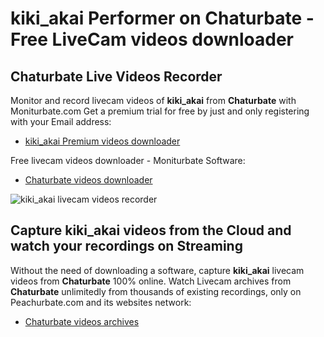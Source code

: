 # kiki_akai Performer on Chaturbate - Free LiveCam videos downloader

## Chaturbate Live Videos Recorder

Monitor and record livecam videos of **kiki_akai** from **Chaturbate** with Moniturbate.com
Get a premium trial for free by just and only registering with your Email address:
* [kiki_akai Premium videos downloader](https://moniturbate.com/request-demo-licence-key.html)

Free livecam videos downloader - Moniturbate Software:
* [Chaturbate videos downloader](https://moniturbate.com/moniturbate-download-software.html)

![kiki_akai livecam videos recorder](https://peachurnet.com/templates/moniturbate-software.png)


## Capture kiki_akai videos from the Cloud and watch your recordings on Streaming

Without the need of downloading a software, capture **kiki_akai** livecam videos from **Chaturbate** 100% online.
Watch Livecam archives from **Chaturbate** unlimitedly from thousands of existing recordings, only on Peachurbate.com and its websites network:
* [Chaturbate videos archives](https://peachurnet.com/)